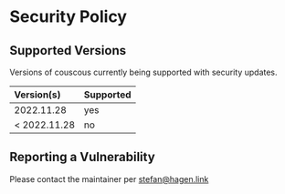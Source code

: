 # Security Policy

## Supported Versions

Versions of couscous currently being supported with security updates.

| Version(s)   | Supported |
|:------------ |:--------- |
| 2022.11.28   | yes       |
| < 2022.11.28 | no        |

## Reporting a Vulnerability

Please contact the maintainer per stefan@hagen.link
